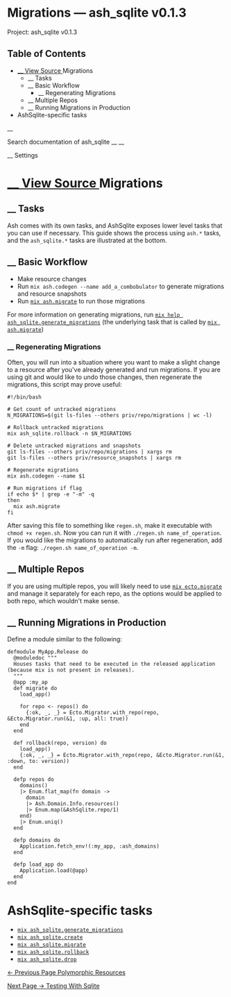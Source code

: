 # Migrations — ash_sqlite v0.1.3

Project: ash_sqlite v0.1.3

## Table of Contents

- [ __ View Source ](external_link) Migrations
  - __ Tasks
  - __ Basic Workflow
    - __ Regenerating Migrations
  - __ Multiple Repos
  - __ Running Migrations in Production
- AshSqlite-specific tasks

__

Search documentation of ash_sqlite __ __

__ Settings

#  [ __ View Source ](external_link) Migrations

##  __ Tasks

Ash comes with its own tasks, and AshSqlite exposes lower level tasks that you can use if necessary. This guide shows the process using `ash.*` tasks, and the `ash_sqlite.*` tasks are illustrated at the bottom.

##  __ Basic Workflow

  * Make resource changes
  * Run `mix ash.codegen --name add_a_combobulator` to generate migrations and resource snapshots
  * Run [`mix ash.migrate`](3.0.8/Mix.Tasks.Ash.Migrate.html) to run those migrations



For more information on generating migrations, run [`mix help ash_sqlite.generate_migrations`](external_link) (the underlying task that is called by [`mix ash.migrate`](3.0.8/Mix.Tasks.Ash.Migrate.html))

###  __ Regenerating Migrations

Often, you will run into a situation where you want to make a slight change to a resource after you've already generated and run migrations. If you are using git and would like to undo those changes, then regenerate the migrations, this script may prove useful:
    
    
    #!/bin/bash
    
    # Get count of untracked migrations
    N_MIGRATIONS=$(git ls-files --others priv/repo/migrations | wc -l)
    
    # Rollback untracked migrations
    mix ash_sqlite.rollback -n $N_MIGRATIONS
    
    # Delete untracked migrations and snapshots
    git ls-files --others priv/repo/migrations | xargs rm
    git ls-files --others priv/resource_snapshots | xargs rm
    
    # Regenerate migrations
    mix ash.codegen --name $1
    
    # Run migrations if flag
    if echo $* | grep -e "-m" -q
    then
      mix ash.migrate
    fi
    

After saving this file to something like `regen.sh`, make it executable with `chmod +x regen.sh`. Now you can run it with `./regen.sh name_of_operation`. If you would like the migrations to automatically run after regeneration, add the `-m` flag: `./regen.sh name_of_operation -m`.

##  __ Multiple Repos

If you are using multiple repos, you will likely need to use [`mix ecto.migrate`](external_link) and manage it separately for each repo, as the options would be applied to both repo, which wouldn't make sense.

##  __ Running Migrations in Production

Define a module similar to the following:
    
    
    defmodule MyApp.Release do
      @moduledoc """
      Houses tasks that need to be executed in the released application (because mix is not present in releases).
      """
      @app :my_ap
      def migrate do
        load_app()
    
        for repo <- repos() do
          {:ok, _, _} = Ecto.Migrator.with_repo(repo, &Ecto.Migrator.run(&1, :up, all: true))
        end
      end
    
      def rollback(repo, version) do
        load_app()
        {:ok, _, _} = Ecto.Migrator.with_repo(repo, &Ecto.Migrator.run(&1, :down, to: version))
      end
    
      defp repos do
        domains()
        |> Enum.flat_map(fn domain ->
          domain
          |> Ash.Domain.Info.resources()
          |> Enum.map(&AshSqlite.repo/1)
        end)
        |> Enum.uniq()
      end
    
      defp domains do
        Application.fetch_env!(:my_app, :ash_domains)
      end
    
      defp load_app do
        Application.load(@app)
      end
    end

# AshSqlite-specific tasks

  * [`mix ash_sqlite.generate_migrations`](external_link)
  * [`mix ash_sqlite.create`](external_link)
  * [`mix ash_sqlite.migrate`](external_link)
  * [`mix ash_sqlite.rollback`](external_link)
  * [`mix ash_sqlite.drop`](external_link)



[ ← Previous Page  Polymorphic Resources  ](external_link)

[ Next Page →  Testing With Sqlite  ](external_link)

